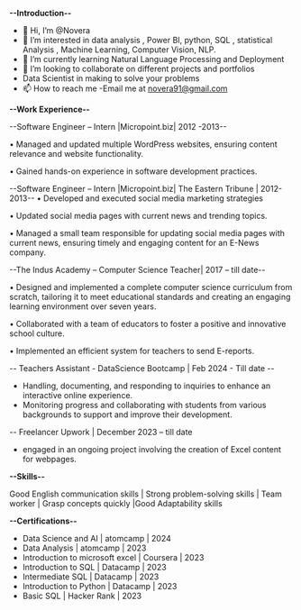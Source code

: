 **--Introduction--**

- 👋 Hi, I’m @Novera
- 👀 I’m interested in data analysis , Power BI, python, SQL , statistical Analysis , Machine Learning, Computer Vision, NLP.
- 🌱 I’m currently learning Natural Language Processing and Deployment
- 💞️ I’m looking to collaborate on different projects and portfolios
- Data Scientist in making to solve your problems
- 📫 How to reach me -Email me at novera91@gmail.com




**--Work Experience--** 


--Software Engineer – Intern |Micropoint.biz| 2012 -2013--

• Managed and updated multiple WordPress websites, ensuring content relevance and website functionality.

• Gained hands-on experience in software development practices.

--Software Engineer – Intern |Micropoint.biz| The Eastern Tribune | 2012-2013--
• Developed and executed social media marketing strategies

• Updated social media pages with current news and trending topics.

• Managed a small team responsible for updating social media pages with current news, ensuring timely and 
engaging content for an E-News company.

--The Indus Academy – Computer Science Teacher| 2017 – till date--

• Designed and implemented a complete computer science curriculum from scratch, tailoring it to meet educational 
  standards and creating an engaging learning environment over seven years.
  
• Collaborated with a team of educators to foster a positive and innovative school culture.

• Implemented an efficient system for teachers to send E-reports.

-- Teachers Assistant - DataScience Bootcamp |  Feb 2024 - Till date --
- Handling, documenting, and responding to inquiries to enhance an interactive online experience.
- Monitoring progress and collaborating with students from various backgrounds to support and improve their development.
  
-- Freelancer Upwork | December 2023 – till date
- engaged in an ongoing project involving the creation of Excel content for webpages.
   

**--Skills--**

Good English communication skills | Strong problem-solving skills | Team worker | Grasp concepts quickly |Good 
Adaptability skills

**--Certifications--**
- Data Science and AI | atomcamp | 2024
- Data Analysis | atomcamp | 2023
- Introduction to microsoft excel | Coursera | 2023
- Introduction to SQL | Datacamp | 2023
- Intermediate SQL | Datacamp | 2023
- Introduction to Python | Datacamp | 2023
- Basic SQL | Hacker Rank | 2023
  


<!---
Novera-123/Novera-123 is a ✨ special ✨ repository because its `README.md` (this file) appears on your GitHub profile.
You can click the Preview link to take a look at your changes.
--->
